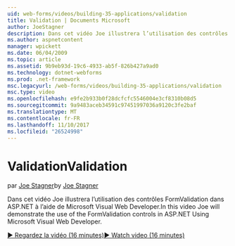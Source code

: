```yaml
---
uid: web-forms/videos/building-35-applications/validation
title: Validation | Documents Microsoft
author: JoeStagner
description: Dans cet vidéo Joe illustrera l’utilisation des contrôles FormValidation dans ASP.NET à l’aide de Microsoft Visual Web Developer.
ms.author: aspnetcontent
manager: wpickett
ms.date: 06/04/2009
ms.topic: article
ms.assetid: 9b9eb93d-19c6-4933-ab5f-826b427a9ad0
ms.technology: dotnet-webforms
ms.prod: .net-framework
msc.legacyurl: /web-forms/videos/building-35-applications/validation
msc.type: video
ms.openlocfilehash: e9fe2b933b0f28dcfcfc5546004e3cf8310b08d5
ms.sourcegitcommit: 9a9483aceb34591c97451997036a9120c3fe2baf
ms.translationtype: MT
ms.contentlocale: fr-FR
ms.lasthandoff: 11/10/2017
ms.locfileid: "26524998"
---
```

<a name="validation"></a><span data-ttu-id="ce1c4-103">Validation</span><span class="sxs-lookup"><span data-stu-id="ce1c4-103">Validation</span></span>
====================
<span data-ttu-id="ce1c4-104">par [Joe Stagner](https://github.com/JoeStagner)</span><span class="sxs-lookup"><span data-stu-id="ce1c4-104">by [Joe Stagner](https://github.com/JoeStagner)</span></span>

<span data-ttu-id="ce1c4-105">Dans cet vidéo Joe illustrera l’utilisation des contrôles FormValidation dans ASP.NET à l’aide de Microsoft Visual Web Developer.</span><span class="sxs-lookup"><span data-stu-id="ce1c4-105">In this video Joe will demonstrate the use of the FormValidation controls in ASP.NET Using Microsoft Visual Web Developer.</span></span>

[<span data-ttu-id="ce1c4-106">&#9654; Regardez la vidéo (16 minutes)</span><span class="sxs-lookup"><span data-stu-id="ce1c4-106">&#9654; Watch video (16 minutes)</span></span>](https://channel9.msdn.com/Blogs/ASP-NET-Site-Videos/validation)
